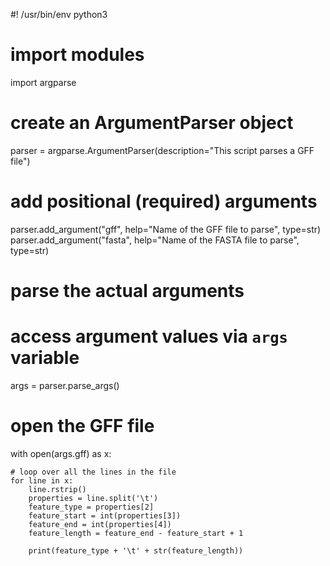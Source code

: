 #! /usr/bin/env python3

# import modules
import argparse

# create an ArgumentParser object
parser = argparse.ArgumentParser(description="This script parses a GFF file")

# add positional (required) arguments
parser.add_argument("gff", help="Name of the GFF file to parse", type=str)
parser.add_argument("fasta", help="Name of the FASTA file to parse", type=str)

# parse the actual arguments
# access argument values via `args` variable
args = parser.parse_args()

# open the GFF file
with open(args.gff) as x:

	# loop over all the lines in the file
	for line in x:
		line.rstrip()
		properties = line.split('\t')
		feature_type = properties[2]
		feature_start = int(properties[3])
		feature_end = int(properties[4])
		feature_length = feature_end - feature_start + 1
		
		print(feature_type + '\t' + str(feature_length))


